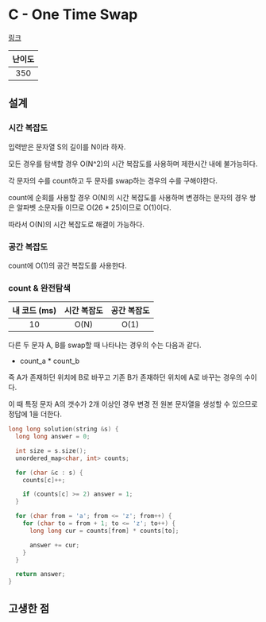 # C - One Time Swap

[링크](https://atcoder.jp/contests/abc345/tasks/abc345_c)

| 난이도 |
| :----: |
|  350   |

## 설계

### 시간 복잡도

입력받은 문자열 S의 길이를 N이라 하자.

모든 경우를 탐색할 경우 O(N^2)의 시간 복잡도를 사용하며 제한시간 내에 불가능하다.

각 문자의 수를 count하고 두 문자를 swap하는 경우의 수를 구해야한다.

count에 순회를 사용할 경우 O(N)의 시간 복잡도를 사용하며 변경하는 문자의 경우 쌍은 알파벳 소문자들 이므로 O(26 \* 25)이므로 O(1)이다.

따라서 O(N)의 시간 복잡도로 해결이 가능하다.

### 공간 복잡도

count에 O(1)의 공간 복잡도를 사용한다.

### count & 완전탐색

| 내 코드 (ms) | 시간 복잡도 | 공간 복잡도 |
| :----------: | :---------: | :---------: |
|      10      |    O(N)     |    O(1)     |

다른 두 문자 A, B를 swap할 때 나타나는 경우의 수는 다음과 같다.

- count_a \* count_b

즉 A가 존재하던 위치에 B로 바꾸고 기존 B가 존재하던 위치에 A로 바꾸는 경우의 수이다.

이 때 특정 문자 A의 갯수가 2개 이상인 경우 변경 전 원본 문자열을 생성할 수 있으므로 정답에 1을 더한다.

```cpp
long long solution(string &s) {
  long long answer = 0;

  int size = s.size();
  unordered_map<char, int> counts;

  for (char &c : s) {
    counts[c]++;

    if (counts[c] >= 2) answer = 1;
  }

  for (char from = 'a'; from <= 'z'; from++) {
    for (char to = from + 1; to <= 'z'; to++) {
      long long cur = counts[from] * counts[to];

      answer += cur;
    }
  }

  return answer;
}
```

## 고생한 점

